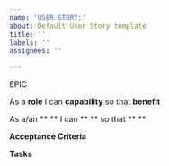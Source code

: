```yaml
---
name: 'USER STORY:'
about: Default User Story template
title: ''
labels: ''
assignees: ''

---
```


EPIC <epic>

As a **role** I can **capability** so that **benefit**

As a/an ** ** I can ** ** so that ** **

**Acceptance Criteria**


**Tasks**
